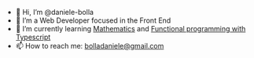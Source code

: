 - 👋 Hi, I’m @daniele-bolla
- 👀 I’m a Web Developer focused in the Front End
- 🌱 I’m currently learning [Mathematics](https://unidistance.ch/en/mathematics-and-computer-science/bachelor-in-mathematics?hsa_acc=3683163039&hsa_ad=580551104059&hsa_cam=11002845722&hsa_grp=119682942458&hsa_kw=&hsa_mt=b&hsa_net=adwords&hsa_src=&hsa_tgt=&hsa_ver=3&cHash=180346a0789633d582820c01fa98f153) and [Functional programming with Typescript](https://github.com/gcanti/fp-ts) 
- 📫 How to reach me: [bolladaniele@gmail.com](mailto:bolladaniele@gmail.com)

<!---
daniele-bolla/daniele-bolla is a ✨ special ✨ repository because its `README.md` (this file) appears on your GitHub profile.
You can click the Preview link to take a look at your changes.
--->
